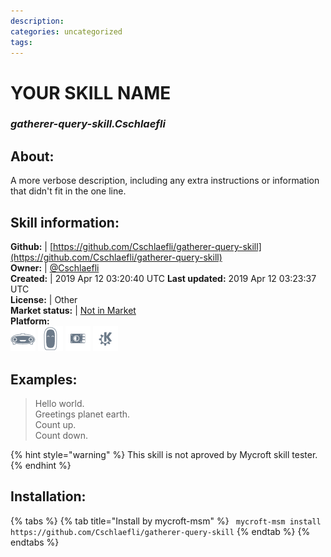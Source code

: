 ```yaml
--- 
description: 
categories: uncategorized   
tags:   
---
```


# YOUR SKILL NAME  
### _gatherer-query-skill.Cschlaefli_  
## About:  
A more verbose description, including any extra instructions or
information that didn't fit in the one line.

## Skill information:  
**Github:** | [https://github.com/Cschlaefli/gatherer-query-skill](https://github.com/Cschlaefli/gatherer-query-skill)  
**Owner:** | [@Cschlaefli](https://github.com/Cschlaefli)  
**Created:** | 2019 Apr 12 03:20:40 UTC  **Last updated:** 2019 Apr 12 03:23:37 UTC  
**License:** | Other  
**Market status:** | [Not in Market](https://market.mycroft.ai/skill/)  
**Platform:**  
 ![](../.gitbook/assets/mark-1-icon.png)  ![](../.gitbook/assets/mark-2-icon.png)  ![](../.gitbook/assets/picroft-icon.png)  ![](../.gitbook/assets/kde.png)   
## Examples:  
> Hello world.  
> Greetings planet earth.  
> Count up.  
> Count down.  
  
{% hint style="warning" %}
This skill is not aproved by Mycroft skill tester.
{% endhint %}
    
## Installation:  
{% tabs %}
{% tab title="Install by mycroft-msm" %}
``` mycroft-msm install https://github.com/Cschlaefli/gatherer-query-skill```
{% endtab %}
  {% endtabs %}
  